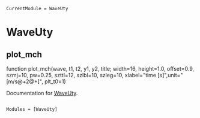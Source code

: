 ```@meta
CurrentModule = WaveUty
```

# WaveUty

## plot_mch

function plot_mch(wave, t1, t2, y1, y2, title;
    width=16, height=1.0, offset=0.9, szmj=10, pw=0.25, 
    szttl=12, szlbl=10, szleg=10, 
    xlabel="time [s]",unit="[m/s@+2@+]",
    plt_t0=1)

Documentation for [WaveUty](https://github.com/nmaedajp/WaveUty.jl).

```@index
```

```@autodocs
Modules = [WaveUty]
```
